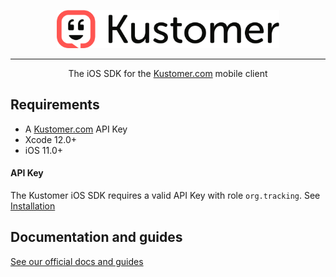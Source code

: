 <p align="center" >
  <img src="Logo.png" title="Kustomer logo" float="left" style="width:356px;height:61px;">
</p>

----------------

<p align="center" >
  The iOS SDK for the <a href="https://www.kustomer.com/">Kustomer.com</a> mobile client
</p>

## Requirements

- A [Kustomer.com](https://www.kustomer.com/) API Key
- Xcode 12.0+
- iOS 11.0+

#### API Key

The Kustomer iOS SDK requires a valid API Key with role `org.tracking`. See [Installation](https://kustomer.readme.io/docs/installation-1)

## Documentation and guides

[See our official docs and guides](https://kustomer.readme.io/docs)